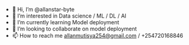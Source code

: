 - 👋 Hi, I’m @allanstar-byte
- 👀 I’m interested in Data science / ML / DL / AI
- 🌱 I’m currently learning Model deployment
- 💞️ I’m looking to collaborate on model deployment
- 📫 How to reach me allanmutisya254@gmail.com / +254720168846

<!---
allanstar-byte/allanstar-byte is a Guru✨ special ✨ repository because its `README.md` (this file) appears on your GitHub profile.
You can click the Preview link to take a look at your changes.
--->
